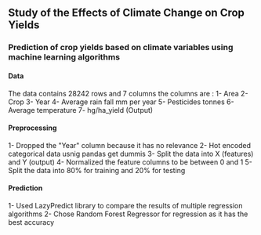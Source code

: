 ## Study of the Effects of Climate Change on Crop Yields
### Prediction of crop yields based on climate variables using machine learning algorithms 
#### Data
The data contains 28242 rows and 7 columns
the columns are : 
1- Area
2- Crop
3- Year
4- Average rain fall mm per year
5- Pesticides tonnes
6- Average temperature
7- hg/ha_yield (Output)
#### Preprocessing
1- Dropped the "Year" column because it has no relevance
2- Hot encoded categorical data usnig pandas get dummis
3- Split the data into X (features) and Y (output)
4- Normalized the feature columns to be between 0 and 1
5- Split the data into 80% for training and 20% for testing
#### Prediction
1- Used LazyPredict library to compare the results of multiple regression algorithms
2- Chose Random Forest Regressor for regression as it has the best accuracy
